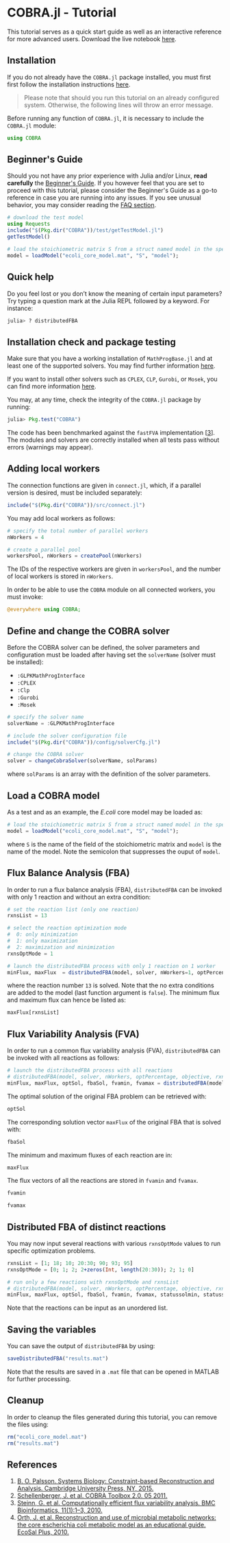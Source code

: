 
# COBRA.jl - Tutorial

This tutorial serves as a quick start guide as well as an interactive reference for more advanced users. Download the live notebook [here](https://github.com/opencobra/COBRA.jl/tree/master/docs/tutorial).

## Installation

If you do not already have the `COBRA.jl` package installed, you must first first follow the installation instructions [here](http://opencobra.github.io/COBRA.jl/).

> Please note that should you run this tutorial on an already configured system. Otherwise, the following lines will throw an error message.

Before running any function of `COBRA.jl`, it is necessary to include the `COBRA.jl` module:


```julia
using COBRA
```

## Beginner's Guide

Should you not have any prior experience with Julia and/or Linux, **read carefully** the [Beginner's Guide](http://opencobra.github.io/COBRA.jl/stable/cobratutorial.html). If you however feel that you are set to proceed with this tutorial, please consider the Beginner's Guide as a go-to reference in case you are running into any issues. If you see unusual behavior, you may consider reading the [FAQ section](http://opencobra.github.io/COBRA.jl/stable/faq.html).


```julia
# download the test model
using Requests
include("$(Pkg.dir("COBRA"))/test/getTestModel.jl")
getTestModel()

# load the stoichiometric matrix S from a struct named model in the specified .mat file
model = loadModel("ecoli_core_model.mat", "S", "model");
```

## Quick help

Do you feel lost or you don’t know the meaning of certain input parameters? Try typing a question mark at the Julia REPL followed by a keyword. For instance:

```julia
julia> ? distributedFBA
```

## Installation check and package testing

Make sure that you have a working installation of `MathProgBase.jl` and at least one of the supported solvers. You may find further information [here](http://mathprogbasejl.readthedocs.io/en/latest/). 

If you want to install other solvers such as `CPLEX`, `CLP`, `Gurobi`, or `Mosek`, you can find more information [here](https://github.com/JuliaOpt).

You may, at any time, check the integrity of the `COBRA.jl` package by running:

```Julia
julia> Pkg.test("COBRA")
```

The code has been benchmarked against the `fastFVA` implementation [[3](#References-1)]. The modules and solvers are correctly installed when all tests pass without errors (warnings may appear).

## Adding local workers

The connection functions are given in `connect.jl`, which, if a parallel version is desired, must be included separately:


```julia
include("$(Pkg.dir("COBRA"))/src/connect.jl")
```

You may add local workers as follows:


```julia
# specify the total number of parallel workers
nWorkers = 4 

# create a parallel pool
workersPool, nWorkers = createPool(nWorkers) 
```

The IDs of the respective workers are given in `workersPool`, and the number of local workers is stored in `nWorkers`.

In order to be able to use the `COBRA` module on all connected workers, you must invoke:


```julia
@everywhere using COBRA;
```

## Define and change the COBRA solver

Before the COBRA solver can be defined, the solver parameters and configuration must be loaded after having set the `solverName` (solver must be installed):

- `:GLPKMathProgInterface`
- `:CPLEX`
- `:Clp`
- `:Gurobi`
- `:Mosek`


```julia
# specify the solver name
solverName = :GLPKMathProgInterface

# include the solver configuration file
include("$(Pkg.dir("COBRA"))/config/solverCfg.jl")

# change the COBRA solver
solver = changeCobraSolver(solverName, solParams)
```

where `solParams` is an array with the definition of the solver parameters.

## Load a COBRA model

As a test and as an example, the *E.coli* core model may be loaded as:


```julia
# load the stoichiometric matrix S from a struct named model in the specified .mat file
model = loadModel("ecoli_core_model.mat", "S", "model");
```

where `S` is the name of the field of the stoichiometric matrix and `model` is the name of the model. Note the semicolon that suppresses the ouput of `model`.


## Flux Balance Analysis (FBA)

In order to run a flux balance analysis (FBA), `distributedFBA` can be invoked with only 1 reaction and without an extra condition:


```julia
# set the reaction list (only one reaction)
rxnsList = 13

# select the reaction optimization mode
#  0: only minimization
#  1: only maximization
#  2: maximization and minimization
rxnsOptMode = 1

# launch the distributedFBA process with only 1 reaction on 1 worker
minFlux, maxFlux  = distributedFBA(model, solver, nWorkers=1, optPercentage=90.0, rxnsList=rxnsList, rxnsOptMode=rxnsOptMode);
```

where the reaction number `13` is solved. Note that the no extra conditions are added to the model (last function argument is `false`). The minimum flux and maximum flux can hence be listed as:


```julia
maxFlux[rxnsList]
```

## Flux Variability Analysis (FVA)

In order to run a common flux variability analysis (FVA), `distributedFBA` can be invoked with all reactions as follows:


```julia
# launch the distributedFBA process with all reactions
# distributedFBA(model, solver, nWorkers, optPercentage, objective, rxnsList, strategy, preFBA, rxnsOptMode)
minFlux, maxFlux, optSol, fbaSol, fvamin, fvamax = distributedFBA(model, solver, nWorkers=4, optPercentage=90.0);
```

The optimal solution of the original FBA problem can be retrieved with:


```julia
optSol
```

The corresponding solution vector `maxFlux` of the original FBA that is solved with:


```julia
fbaSol
```

The minimum and maximum fluxes of each reaction are in:


```julia
maxFlux
```

The flux vectors of all the reactions are stored in `fvamin` and `fvamax`.


```julia
fvamin
```


```julia
fvamax
```

## Distributed FBA of distinct reactions

You may now input several reactions with various `rxnsOptMode` values to run specific optimization problems.


```julia
rxnsList = [1; 18; 10; 20:30; 90; 93; 95]
rxnsOptMode = [0; 1; 2; 2+zeros(Int, length(20:30)); 2; 1; 0]

# run only a few reactions with rxnsOptMode and rxnsList
# distributedFBA(model, solver, nWorkers, optPercentage, objective, rxnsList, strategy, preFBA, rxnsOptMode)
minFlux, maxFlux, optSol, fbaSol, fvamin, fvamax, statussolmin, statussolmax = distributedFBA(model, solver);
```

Note that the reactions can be input as an unordered list.

## Saving the variables

You can save the output of `distributedFBA` by using:


```julia
saveDistributedFBA("results.mat")
```

Note that the results are saved in a `.mat` file that can be opened in MATLAB for further processing.

## Cleanup

In order to cleanup the files generated during this tutorial, you can remove the files using:


```julia
rm("ecoli_core_model.mat")
rm("results.mat")
```

## References

1. [B. O. Palsson. Systems Biology: Constraint-based Reconstruction and Analysis. Cambridge University Press, NY, 2015.](http://www.cambridge.org/us/academic/subjects/life-sciences/genomics-bioinformatics-and-systems-biology/systems-biology-constraint-based-reconstruction-and-analysis?format=HB)
2. [Schellenberger, J. et al. COBRA Toolbox 2.0. 05 2011.](https://github.com/opencobra/cobratoolbox)
3. [Steinn, G. et al. Computationally efficient flux variability analysis. BMC Bioinformatics, 11(1):1–3, 2010.](https://bmcbioinformatics.biomedcentral.com/articles/10.1186/1471-2105-11-489)
4. [Orth, J. et al. Reconstruction and use of microbial metabolic networks: the core escherichia coli metabolic model as an educational guide. EcoSal Plus, 2010.](http://gcrg.ucsd.edu/Downloads/EcoliCore)

